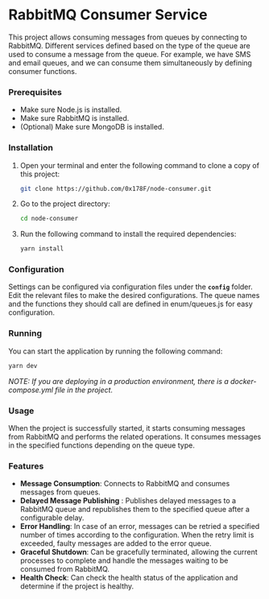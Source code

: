 # **RabbitMQ Consumer Service**

This project allows consuming messages from queues by connecting to RabbitMQ. Different services defined based on the type of the queue are used to consume a message from the queue. For example, we have SMS and email queues, and we can consume them simultaneously by defining consumer functions.

### **Prerequisites**

- Make sure Node.js is installed.
- Make sure RabbitMQ is installed.
- (Optional) Make sure MongoDB is installed.

### **Installation**

1. Open your terminal and enter the following command to clone a copy of this project:

   ```sh
   git clone https://github.com/0x178F/node-consumer.git
   ```

2. Go to the project directory:

   ```sh
   cd node-consumer
   ```

3. Run the following command to install the required dependencies:

   ```sh
   yarn install
   ```

### **Configuration**

Settings can be configured via configuration files under the **`config`** folder. Edit the relevant files to make the desired configurations. The queue names and the functions they should call are defined in enum/queues.js for easy configuration.

### **Running**

You can start the application by running the following command:

```sh
yarn dev
```

_NOTE: If you are deploying in a production environment, there is a docker-compose.yml file in the project._

### **Usage**

When the project is successfully started, it starts consuming messages from RabbitMQ and performs the related operations. It consumes messages in the specified functions depending on the queue type.

### **Features**

- **Message Consumption**: Connects to RabbitMQ and consumes messages from queues.
- **Delayed Message Publishing** : Publishes delayed messages to a RabbitMQ queue and republishes them to the specified queue after a configurable delay.
- **Error Handling**: In case of an error, messages can be retried a specified number of times according to the configuration. When the retry limit is exceeded, faulty messages are added to the error queue.
- **Graceful Shutdown**: Can be gracefully terminated, allowing the current processes to complete and handle the messages waiting to be consumed from RabbitMQ.
- **Health Check**: Can check the health status of the application and determine if the project is healthy.
